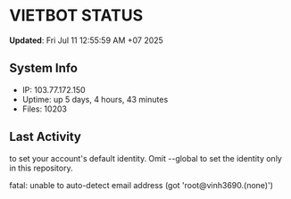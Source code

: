 # VIETBOT STATUS
**Updated**: Fri Jul 11 12:55:59 AM +07 2025

## System Info
- IP: 103.77.172.150
- Uptime: up 5 days, 4 hours, 43 minutes
- Files: 10203

## Last Activity

to set your account's default identity.
Omit --global to set the identity only in this repository.

fatal: unable to auto-detect email address (got 'root@vinh3690.(none)')
